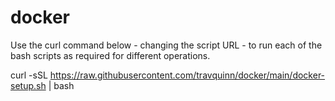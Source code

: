 # docker

Use the curl command below - changing the script URL - to run each of the bash scripts as required for different operations.

curl -sSL https://raw.githubusercontent.com/travquinn/docker/main/docker-setup.sh | bash

